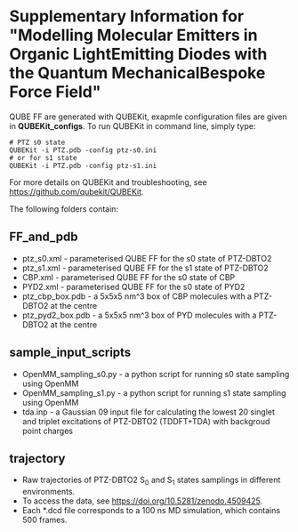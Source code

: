 # Supplementary Information for "Modelling Molecular Emitters in Organic LightEmitting Diodes with the Quantum MechanicalBespoke Force Field"

QUBE FF are generated with QUBEKit, exapmle configuration files are given in **QUBEKit_configs**. To run QUBEKit in command line, simply type:
   
    # PTZ s0 state
    QUBEKit -i PTZ.pdb -config ptz-s0.ini
    # or for s1 state
    QUBEKit -i PTZ.pdb -config ptz-s1.ini

For more details on QUBEKit and troubleshooting, see https://github.com/qubekit/QUBEKit.

The following folders contain:

## FF_and_pdb
 * ptz_s0.xml - parameterised QUBE FF for the s0 state of PTZ-DBTO2
 * ptz_s1.xml - parameterised QUBE FF for the s1 state of PTZ-DBTO2
 * CBP.xml - parameterised QUBE FF for the s0 state of CBP
 * PYD2.xml - parameterised QUBE FF for the s0 state of PYD2
 * ptz_cbp_box.pdb - a 5x5x5 nm^3 box of CBP molecules with a PTZ-DBTO2 at the centre
 * ptz_pyd2_box.pdb - a 5x5x5 nm^3 box of PYD molecules with a PTZ-DBTO2 at the centre
 
## sample_input_scripts
 * OpenMM_sampling_s0.py - a python script for running s0 state sampling using OpenMM
 * OpenMM_sampling_s1.py - a python script for running s1 state sampling using OpenMM
 * tda.inp - a Gaussian 09 input file for calculating the lowest 20 singlet and triplet excitations of PTZ-DBTO2 (TDDFT+TDA) with backgroud point charges

## trajectory
 * Raw trajectories of PTZ-DBTO2 S<sub>0</sub> and S<sub>1</sub> states samplings in different environments.
 * To access the data, see https://doi.org/10.5281/zenodo.4509425.
 * Each *.dcd file corresponds to a 100 ns MD simulation, which contains 500 frames. 

